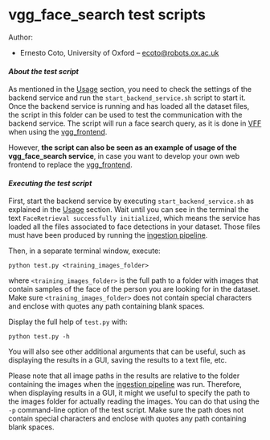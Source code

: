 vgg_face_search test scripts
===========================

Author:

 + Ernesto Coto, University of Oxford – <ecoto@robots.ox.ac.uk>

#### *About the test script*

As mentioned in the [Usage](https://gitlab.com/vgg/vgg_face_search#usage) section, you need to check the settings of the backend service and run the `start_backend_service.sh` script to start it. Once the backend service is running and has loaded all the dataset files, the script in this folder can be used to test the communication with the backend service. The script will run a face search query, as it is done in [VFF](http://www.robots.ox.ac.uk/~vgg/software/vff/) when using the [vgg_frontend](https://gitlab.com/vgg/vgg_frontend).

However, **the script can also be seen as an example of usage of the vgg_face_search service**, in case you want to develop your own web frontend to replace the [vgg_frontend](https://gitlab.com/vgg/vgg_frontend).

#### *Executing the test script*

First, start the backend service by executing `start_backend_service.sh` as explained in the [Usage](https://gitlab.com/vgg/vgg_face_search#usage) section. Wait until you can see in the terminal the text `FaceRetrieval successfully initialized`, which means the service has loaded all the files associated to face detections in your dataset. Those files must have been produced by running the [ingestion pipeline](https://gitlab.com/vgg/vgg_face_search/tree/master/pipeline).

Then, in a separate terminal window, execute:

```
python test.py <training_images_folder>
```

where `<training_images_folder>` is the full path to a folder with images that contain samples of the face of the person you are looking for in the dataset. Make sure `<training_images_folder>` does not contain special characters and enclose with quotes any path containing blank spaces.

Display the full help of `test.py` with:

```
python test.py -h
```

You will also see other additional arguments that can be useful, such as displaying the results in a GUI, saving the results to a text file, etc.

Please note that all image paths in the results are relative to the folder containing the images when the [ingestion pipeline](https://gitlab.com/vgg/vgg_face_search/tree/master/pipeline) was run. Therefore, when displaying results in a GUI, it might we useful to specify the path to the images folder for actually reading the images. You can do that using the `-p` command-line option of the test script. Make sure the path does not contain special characters and enclose with quotes any path containing blank spaces.
